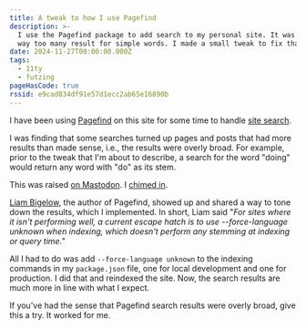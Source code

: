 ```yaml
---
title: A tweak to how I use Pagefind
description: >-
  I use the Pagefind package to add search to my personal site. It was returning
  way too many result for simple words. I made a small tweak to fix that.
date: 2024-11-27T00:00:00.000Z
tags:
  - 11ty
  - futzing
pageHasCode: true
rssid: e9cad834df91e57d1ecc2ab65e16890b
---
```


I have been using [Pagefind](https://pagefind.app/) on this site for some time to handle [site search](/search/).

I was finding that some searches turned up pages and posts that had more results than made sense, i.e., the results were overly broad. For example, prior to the tweak that I'm about to describe, a search for the word "doing" would return any word with "do" as its stem.

This was raised [on Mastodon](https://dice.camp/@arestelle/113229586080600304). I [chimed in](https://indieweb.social/@bobmonsour/113230178462020918).

[Liam Bigelow](https://fosstodon.org/@bglw), the author of Pagefind, showed up and shared a way to tone down the results, which I implemented. In short, Liam said "_For sites where it isn't performing well, a current escape hatch is to use --force-language unknown when indexing, which doesn't perform any stemming at indexing or query time."_

All I had to do was add `--force-language unknown` to the indexing commands in my `package.json` file, one for local development and one for production. I did that and reindexed the site. Now, the search results are much more in line with what I expect.

If you've had the sense that Pagefind search results were overly broad, give this a try. It worked for me.